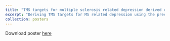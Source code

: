 ```yaml
---
title: "TMS targets for multiple sclerosis related depression derived using a precomputed functional connectome"
excerpt: "Deriving TMS targets for MS related depression using the precomputed functional connectome<br/><img src='/images/brainstim-2023.png'>"
collection: posters
---
```


Download poster [here](https://thewilliamdrew.github.io/files/brainstim-2023-poster.pdf)